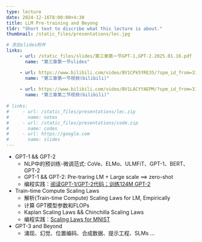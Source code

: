 ```yaml
---
type: lecture
date: 2024-12-16T8:00:00+4:30
title: LLM Pre-training and Beyong
tldr: "Short text to discribe what this lecture is about."
thumbnail: /static_files/presentations/lec.jpg

# 添加slides附件
links: 
     - url: /static_files/slides/第三章第一节GPT-1,GPT-2.2025.01.16.pdf
       name: "第三章第一节slides"

     - url: https://www.bilibili.com/video/BV1CPk5YRE35/?spm_id_from=333.1387.list.card_archive.click&vd_source=f390fbd44eabbd79d483210d5a4d770e
       name: "第三章第一节视频(bilibili)"
    
     - url: https://www.bilibili.com/video/BV1LACYYAEPM/?spm_id_from=333.1387.list.card_archive.click&vd_source=f390fbd44eabbd79d483210d5a4d770e
       name: "第三章第二节视频(bilibili)"
     
# links: 
#     - url: /static_files/presentations/lec.zip
#       name: notes
#     - url: /static_files/presentations/code.zip
#       name: codes
#     - url: https://google.com
#       name: slides
---
```

- GPT-1 && GPT-2
    - NLP中的预训练-微调范式: CoVe、ELMo、ULMFiT、GPT-1、BERT、GPT-2
    - GPT-1 && GPT-2: Pre-traring LM + Large scale  ==> zero-shot 
    - 编程实践：[阅读GPT-1/GPT-2代码；训练124M GPT-2](https://github.com/10Kpapers/llm101_codes/tree/main/%E7%AC%AC%E4%B8%89%E7%AB%A0LLMPre-trainingandBeyond/3.1GPT-1-and-GPT-2)
- Train-time Compute Scaling Laws
    - 解析(Train-time Compute) Scaling Laws for LM, Empirically 
    - 计算 GPT模型参数和FLOPs
    - Kaplan Scaling Laws && Chinchilla Scaling Laws
    - 编程实践：[Scaling Laws for MNIST](https://colab.research.google.com/drive/1uOUO-zqEpTmPJkeVfzZZzi8zCo94nGAM#scrollTo=YKILkuscd3Zu)
- GPT-3 and Beyond
    - 涌现、幻觉、位置编码、合成数据、提示工程、SLMs ...
<!-- - Prompt Engineering放在LLM调用API的实践课程里面，提供openai api和deepseek api两个版本的colab notebook -->

<!-- **Suggested Readings:** -->
<!-- - [Readings 1](http://example.com)
- [Readings 2](http://example.com) -->
